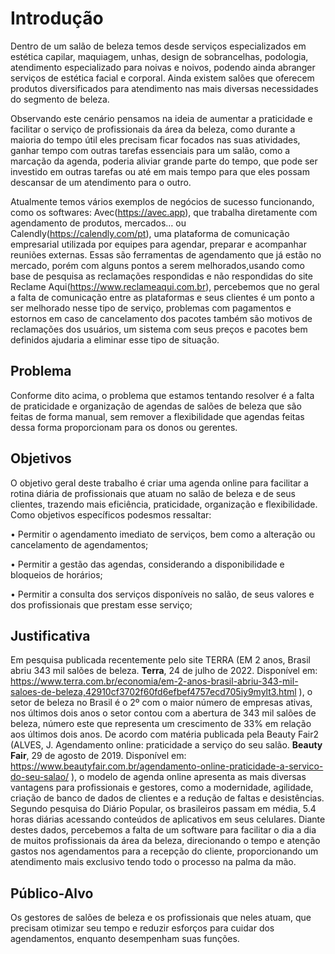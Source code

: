 # Introdução

   Dentro de um salão de beleza temos desde serviços especializados em estética capilar, maquiagem, unhas, design de sobrancelhas, podologia, atendimento especializado para noivas e noivos, podendo ainda abranger serviços de estética facial e corporal. Ainda existem salões que oferecem produtos diversificados para atendimento nas mais diversas necessidades do segmento de beleza.

   Observando este cenário pensamos na ideia de aumentar a praticidade e facilitar o serviço de profissionais da área da beleza, como durante a maioria do tempo útil eles precisam ficar focados nas suas atividades, ganhar tempo com outras tarefas essenciais para um salão, como a marcação da agenda, poderia aliviar grande parte do tempo, que pode ser investido em outras tarefas ou até em mais tempo para que eles possam descansar de um atendimento para o outro.
   
   Atualmente temos vários exemplos de negócios de sucesso funcionando, como os softwares: Avec(https://avec.app), que trabalha diretamente com agendamento de produtos, mercados… ou Calendly(https://calendly.com/pt), uma plataforma de comunicação empresarial utilizada por equipes para agendar, preparar e acompanhar reuniões externas. Essas são ferramentas de agendamento que já estão no mercado, porém com alguns pontos a serem melhorados,usando como base de pesquisa as reclamações respondidas e não respondidas do site Reclame Aqui(https://www.reclameaqui.com.br), percebemos que no geral a falta de comunicação entre as plataformas e seus clientes é um ponto a ser melhorado nesse tipo de serviço, problemas com pagamentos e estornos em caso de cancelamento dos pacotes também são motivos de reclamações dos usuários, um sistema com seus preços e pacotes bem definidos ajudaria a eliminar esse tipo de situação.


## Problema
  Conforme dito acima, o problema que estamos tentando resolver é a falta de praticidade e organização de agendas de salões de beleza que são feitas de forma manual,
sem remover a flexibilidade que agendas feitas dessa forma proporcionam para os donos ou gerentes.


## Objetivos

  O objetivo geral deste trabalho é criar uma agenda online para facilitar a rotina diária de profissionais que atuam no salão de beleza e de seus clientes, trazendo mais eficiência, praticidade, organização e flexibilidade.
  Como objetivos específicos podesmos ressaltar:

• Permitir o agendamento imediato de serviços, bem como a alteração ou
cancelamento de agendamentos;

• Permitir a gestão das agendas, considerando a disponibilidade e bloqueios
de horários;

• Permitir a consulta dos serviços disponíveis no salão, de seus valores e dos
profissionais que prestam esse serviço;
 

## Justificativa

  Em pesquisa publicada recentemente pelo site TERRA (EM 2 anos, Brasil abriu 343 mil salões de beleza. **Terra**, 24 de julho de 2022. Disponível em: <https://www.terra.com.br/economia/em-2-anos-brasil-abriu-343-mil-saloes-de-beleza,42910cf3702f60fd6efbef4757ecd705iy9mylt3.html> ), o setor de beleza no Brasil é o 2º com o maior número de empresas ativas, nos últimos dois anos o setor contou com a abertura de 343 mil salões de beleza, número este que representa um crescimento de 33% em relação aos últimos dois anos.
  De acordo com matéria publicada pela Beauty Fair2 (ALVES, J. Agendamento online: praticidade a serviço do seu salão. **Beauty Fair**, 29 de agosto de 2019. Disponível em: <https://www.beautyfair.com.br/agendamento-online-praticidade-a-servico-do-seu-salao/> ), o modelo de agenda online apresenta as mais diversas vantagens para
profissionais e gestores, como a modernidade, agilidade, criação de banco de dados de clientes e a redução de faltas e desistências.
  Segundo pesquisa do Diário Popular, os brasileiros passam em média, 5.4 horas diárias acessando conteúdos de aplicativos em seus celulares.
  Diante destes dados, percebemos a falta de um software para facilitar o dia a dia de muitos profissionais da área da beleza, direcionando o tempo e atenção gastos nos agendamentos para a recepção do cliente, proporcionando um atendimento mais exclusivo tendo todo o processo na palma da mão.


## Público-Alvo

  Os gestores de salões de beleza e os profissionais que neles atuam, que precisam otimizar seu tempo e reduzir esforços para cuidar dos agendamentos, enquanto desempenham suas funções.
